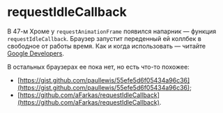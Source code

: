 # requestIdleCallback

В 47-м Хроме у `requestAnimationFrame` появился напарник — функция `requestIdleCallback`. Браузер запустит переденный ей коллбек в свободное от работы время. Как и когда использовать —  читайте [Google Developers](https://developers.google.com/web/updates/2015/08/using-requestidlecallback).

В остальных браузерах ее пока нет, но есть что-то похожее:

* [https://gist.github.com/paullewis/55efe5d6f05434a96c36](https://gist.github.com/paullewis/55efe5d6f05434a96c36);
* [https://github.com/aFarkas/requestIdleCallback](https://github.com/aFarkas/requestIdleCallback).